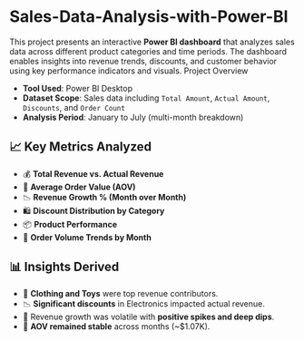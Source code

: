 # Sales-Data-Analysis-with-Power-BI
This project presents an interactive **Power BI dashboard** that analyzes sales data across different product categories and time periods. The dashboard enables insights into revenue trends, discounts, and customer behavior using key performance indicators and visuals.
Project Overview

- **Tool Used**: Power BI Desktop
- **Dataset Scope**: Sales data including `Total Amount`, `Actual Amount`, `Discounts`, and `Order Count`
- **Analysis Period**: January to July (multi-month breakdown)


## 📈 Key Metrics Analyzed

- 💰 **Total Revenue vs. Actual Revenue**  
- 🧾 **Average Order Value (AOV)**  
- 📉 **Revenue Growth % (Month over Month)**  
- 🛍️ **Discount Distribution by Category**  
- 📦 **Product Performance**  
- 📅 **Order Volume Trends by Month**


## 📊 Insights Derived

- 📌 **Clothing and Toys** were top revenue contributors.
- 📉 **Significant discounts** in Electronics impacted actual revenue.
- 🔄 Revenue growth was volatile with **positive spikes and deep dips**.
- 🧮 **AOV remained stable** across months (~$1.07K).
